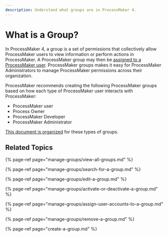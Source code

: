 ```yaml
---
description: Understand what groups are in ProcessMaker 4.
---
```


# What is a Group?

In ProcessMaker 4, a group is a set of permissions that collectively allow ProcessMaker users to view information or perform actions in ProcessMaker. A ProcessMaker group may then be [assigned to a ProcessMaker user](../add-users/manage-user-accounts/edit-a-user-account.md). ProcessMaker groups makes it easy for ProcessMaker Administrators to manage ProcessMaker permissions across their organization.

ProcessMaker recommends creating the following ProcessMaker groups based on how each type of ProcessMaker user interacts with ProcessMaker:

* ProcessMaker user
* Process Owner
* ProcessMaker Developer
* ProcessMaker Administrator

[This document is organized](../../start-here/how-to-use-this-document.md) for these types of groups.

## Related Topics

{% page-ref page="manage-groups/view-all-groups.md" %}

{% page-ref page="manage-groups/search-for-a-group.md" %}

{% page-ref page="manage-groups/edit-a-group.md" %}

{% page-ref page="manage-groups/activate-or-deactivate-a-group.md" %}

{% page-ref page="manage-groups/assign-user-accounts-to-a-group.md" %}

{% page-ref page="manage-groups/remove-a-group.md" %}

{% page-ref page="create-a-group.md" %}

